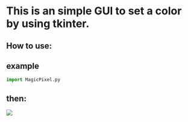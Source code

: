 This is an simple GUI to set a color by using tkinter.
===========================================
How to use:
------------
example
------------
```Python
import MagicPixel.py
```
then:
--------------
![](https://github.com/wake-up-smiling/Magic-Pixel/blob/master/effect.png)

